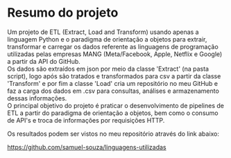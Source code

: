 # Resumo do projeto

Um projeto de ETL (Extract, Load and Transform) usando apenas a linguagem Python e o paradigma de orientação a objetos para extrair, transformar e carregar os dados referente as linguagens de programação utilizadas pelas empresas MANG (Meta/Facebook, Apple, Netflix e Google) a partir da API do GitHub.  
Os dados são extraídos em json por meio da classe 'Extract' (na pasta script), logo após são tratados e transformados para csv a partir da classe 'Transform' e por fim a classe 'Load' cria um repositório no meu GitHub e faz a carga dos dados em .csv para consultas, análises e armazenamento dessas informações.  
O principal objetivo do projeto é praticar o desenvolvimento de pipelines de ETL a partir do paradigma de orientação a objetos, bem como o consumo de API's e troca de informações por requisições HTTP.  

Os resultados podem ser vistos no meu repositório através do link abaixo:

https://github.com/samuel-souza/linguagens-utilizadas
